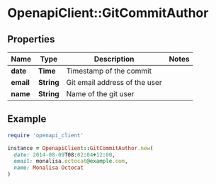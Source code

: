 # OpenapiClient::GitCommitAuthor

## Properties

| Name | Type | Description | Notes |
| ---- | ---- | ----------- | ----- |
| **date** | **Time** | Timestamp of the commit |  |
| **email** | **String** | Git email address of the user |  |
| **name** | **String** | Name of the git user |  |

## Example

```ruby
require 'openapi_client'

instance = OpenapiClient::GitCommitAuthor.new(
  date: 2014-08-09T08:02:04+12:00,
  email: monalisa.octocat@example.com,
  name: Monalisa Octocat
)
```


